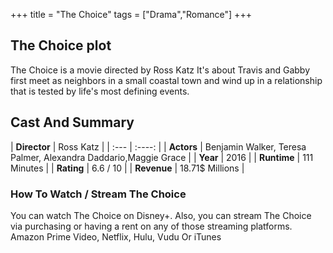 +++
title = "The Choice"
tags = ["Drama","Romance"]
+++
## The Choice plot
The Choice is a movie directed by Ross Katz It's about Travis and Gabby first meet as neighbors in a small coastal town and wind up in a relationship that is tested by life's most defining events.
## Cast And Summary
| **Director**      | Ross Katz |
    | :---        |    :----:   |
    |  **Actors** | Benjamin Walker, Teresa Palmer, Alexandra Daddario,Maggie Grace |
    | **Year**   | 2016    |
    |  **Runtime** | 111 Minutes |
    |  **Rating** | 6.6 / 10 | 
    |  **Revenue** | 18.71$ Millions |
### How To Watch / Stream The Choice
You can watch The Choice on Disney+.
Also, you can stream The Choice via purchasing or having a rent on any of those streaming platforms.
Amazon Prime Video, Netflix, Hulu, Vudu Or iTunes